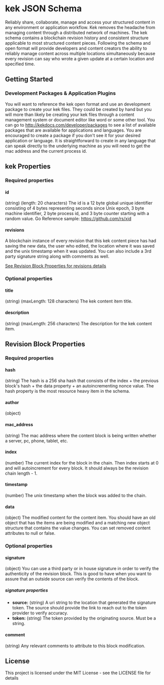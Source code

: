 # kek JSON Schema

Reliably share, collaborate, manage and access your structured content in any environment or application workflow. Kek removes the headache from managing content through a distributed network of machines. The kek schema contains a blockchain revision history and consistent structure applicable to most structured content pieces. Following the schema and open format will provide developers and content creators the ability to reliably manage content across multiple locations simultaneously because every revision can say who wrote a given update at a certain location and specified time.

## Getting Started

### Development Packages & Application Plugins

You will want to reference the kek open format and use an development package to create your kek files. They could be created by hand but you will more than likely be creating your kek files through a content management system or document editor like word or some other tool. You can go to http://kekdocs.com/developer/packages to see a list of available packages that are available for applications and languages. You are encouraged to create a package if you don't see it for your desired application or language. It is straightforward to create in any language that can speak directly to the underlying machine as you will need to get the mac address and the current process id.

## kek Properties

### Required properties
#### id
(string) (length: 20 characters) The id is a 12 byte global unique identifier consisting of 4 bytes representing seconds since Unix epoch, 3 byte machine identifier, 2 byte process id, and 3 byte counter starting with a random value. Go Reference sample: https://github.com/rs/xid

#### revisions
A blockchain instance of every revision that this kek content piece has had saving the new data, the user who edited, the location where it was saved and the unix timestamp when it was updated. You can also include a 3rd party signature string along with comments as well.

[See Revision Block Properties for revisions details](#revision-block-properties)

### Optional properties

#### title
(string) (maxLength: 128 characters) The kek content item title.

#### description
(string) (maxLength: 256 characters) The description for the kek content item.


## Revision Block Properties
### Required properties
#### hash
(string) The hash is a 256 sha hash that consists of the index + the previous block's hash + the data property + an autoincrementing nonce value. The hash property is the most resource heavy item in the schema.

#### author
(object)

#### mac_address
(string) The mac address where the content block is being written whether a server, pc, phone, tablet, etc.

#### index
(number) The current index for the block in the chain. Then index starts at 0 and will autoincrement for every block. It should always be the revision chain length - 1.

#### timestamp
(number) The unix timestamp when the block was added to the chain.
#### data
(object) The modified content for the content item. You should have an old object that has the items are being modified and a matching new object structure that contains the value changes. You can set removed content attributes to null or false.

### Optional properties
#### signature
(object) You can use a third party or in house signature in order to verify the authenticity of the revision block. This is good to have when you want to assure that an outside source can verify the contents of the block.
##### signature properties
* **source:** (string) A uri string to the location that generated the signature token. The source should provide the link to reach out to the token provider to verify accuracy.
* **token:** (string) The token provided by the originating source. Must be a string.

#### comment
(string) Any relevant comments to attribute to this block modification.

## License
This project is licensed under the MIT License - see the LICENSE file for details